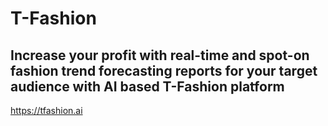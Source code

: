 # T-Fashion
## Increase your profit with real-time and spot-on fashion trend forecasting reports for your target audience with AI based T-Fashion platform
https://tfashion.ai

